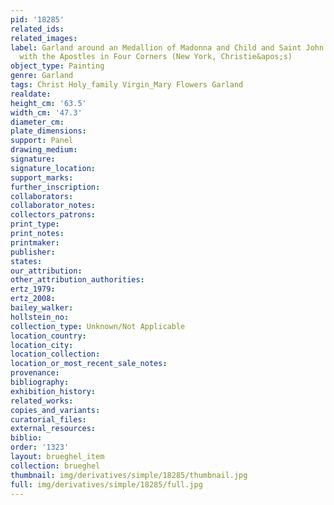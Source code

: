 ```yaml
---
pid: '18285'
related_ids: 
related_images: 
label: Garland around an Medallion of Madonna and Child and Saint John the Baptist,
  with the Apostles in Four Corners (New York, Christie&apos;s)
object_type: Painting
genre: Garland
tags: Christ Holy_family Virgin_Mary Flowers Garland
realdate: 
height_cm: '63.5'
width_cm: '47.3'
diameter_cm: 
plate_dimensions: 
support: Panel
drawing_medium: 
signature: 
signature_location: 
support_marks: 
further_inscription: 
collaborators: 
collaborator_notes: 
collectors_patrons: 
print_type: 
print_notes: 
printmaker: 
publisher: 
states: 
our_attribution: 
other_attribution_authorities: 
ertz_1979: 
ertz_2008: 
bailey_walker: 
hollstein_no: 
collection_type: Unknown/Not Applicable
location_country: 
location_city: 
location_collection: 
location_or_most_recent_sale_notes: 
provenance: 
bibliography: 
exhibition_history: 
related_works: 
copies_and_variants: 
curatorial_files: 
external_resources: 
biblio: 
order: '1323'
layout: brueghel_item
collection: brueghel
thumbnail: img/derivatives/simple/18285/thumbnail.jpg
full: img/derivatives/simple/18285/full.jpg
---
```

